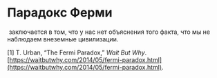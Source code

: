 # Парадокс Ферми
 заключается в том, что у нас нет объяснения того факта, что мы не наблюдаем внеземные цивилизации.

\[1\] T. Urban, “The Fermi Paradox,” _Wait But Why_. [https://waitbutwhy.com/2014/05/fermi-paradox.html](https://waitbutwhy.com/2014/05/fermi-paradox.html).